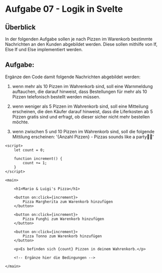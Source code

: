 # Aufgabe 07 - Logik in Svelte

## Überblick 

In der folgenden Aufgabe sollen je nach Pizzen im Warenkorb bestimmte Nachrichten an den Kunden abgebildet werden. Diese sollen mithilfe von If, Else If und Else implementiert werden.

## Aufgabe:

Ergänze den Code damit folgende Nachrichten abgebildet werden: 

1. wenn mehr als 10 Pizzen im Wahrenkorb sind, soll eine Warnmeldung auftauchen, die darauf hinweist, dass Bestellungen für mehr als 10 Pizzen telefonisch bestellt werden müssen.
    
2. wenn weniger als 5 Pizzen im Wahrenkorb sind, soll eine Mitteilung erscheinen, die den Käufer darauf hinweist, dass die Liferkosten ab 5 Pizzen gratis sind und erfragt, ob dieser sicher nicht mehr bestellen möchte.
    
3. wenn zwischen 5 und 10 Pizzen im Wahrenkorb sind, soll die folgende Mittilung erscheinen: '{Anzahl Pizzen} - Pizzas sounds like a party🍕🥳'
    

```svelte
<script>
  	let count = 0;

	function increment() {
		count += 1;
	}
</script>

<main>

	<h1>Mario & Luigi's Pizza</h1>

	<button on:click={increment}>
		Pizza Margherita zum Warenkorb hinzufügen
	</button>

	<button on:click={increment}>
		Pizza Funghi zum Warenkorb hinzufügen
	</button>

	<button on:click={increment}>
		Pizza Tonno zum Warenkorb hinzufügen
	</button>

	<p>Es befinden sich {count} Pizzen in deinem Wahrenkorb.</p>

	<!-- Ergänze hier die Bedingungen -->

</main>
```